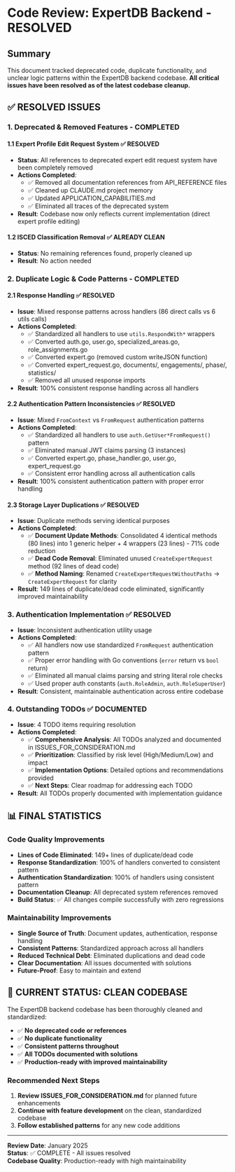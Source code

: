 # Code Review: ExpertDB Backend - RESOLVED

## Summary
This document tracked deprecated code, duplicate functionality, and unclear logic patterns within the ExpertDB backend codebase. **All critical issues have been resolved as of the latest codebase cleanup.**

## ✅ RESOLVED ISSUES

### 1. Deprecated & Removed Features - COMPLETED

#### 1.1 Expert Profile Edit Request System ✅ RESOLVED
- **Status**: All references to deprecated expert edit request system have been completely removed
- **Actions Completed**:
  - ✅ Removed all documentation references from API_REFERENCE files
  - ✅ Cleaned up CLAUDE.md project memory
  - ✅ Updated APPLICATION_CAPABILITIES.md
  - ✅ Eliminated all traces of the deprecated system
- **Result**: Codebase now only reflects current implementation (direct expert profile editing)

#### 1.2 ISCED Classification Removal ✅ ALREADY CLEAN
- **Status**: No remaining references found, properly cleaned up
- **Result**: No action needed

### 2. Duplicate Logic & Code Patterns - COMPLETED

#### 2.1 Response Handling ✅ RESOLVED
- **Issue**: Mixed response patterns across handlers (86 direct calls vs 6 utils calls)
- **Actions Completed**:
  - ✅ Standardized all handlers to use `utils.RespondWith*` wrappers
  - ✅ Converted auth.go, user.go, specialized_areas.go, role_assignments.go
  - ✅ Converted expert.go (removed custom writeJSON function)
  - ✅ Converted expert_request.go, documents/, engagements/, phase/, statistics/
  - ✅ Removed all unused response imports
- **Result**: 100% consistent response handling across all handlers

#### 2.2 Authentication Pattern Inconsistencies ✅ RESOLVED
- **Issue**: Mixed `FromContext` vs `FromRequest` authentication patterns
- **Actions Completed**:
  - ✅ Standardized all handlers to use `auth.GetUser*FromRequest()` pattern
  - ✅ Eliminated manual JWT claims parsing (3 instances)
  - ✅ Converted expert.go, phase_handler.go, user.go, expert_request.go
  - ✅ Consistent error handling across all authentication calls
- **Result**: 100% consistent authentication pattern with proper error handling

#### 2.3 Storage Layer Duplications ✅ RESOLVED
- **Issue**: Duplicate methods serving identical purposes
- **Actions Completed**:
  - ✅ **Document Update Methods**: Consolidated 4 identical methods (80 lines) into 1 generic helper + 4 wrappers (23 lines) - 71% code reduction
  - ✅ **Dead Code Removal**: Eliminated unused `CreateExpertRequest` method (92 lines of dead code)
  - ✅ **Method Naming**: Renamed `CreateExpertRequestWithoutPaths` → `CreateExpertRequest` for clarity
- **Result**: 149 lines of duplicate/dead code eliminated, significantly improved maintainability

### 3. Authentication Implementation ✅ RESOLVED
- **Issue**: Inconsistent authentication utility usage
- **Actions Completed**:
  - ✅ All handlers now use standardized `FromRequest` authentication pattern
  - ✅ Proper error handling with Go conventions (`error` return vs `bool` return)
  - ✅ Eliminated all manual claims parsing and string literal role checks
  - ✅ Used proper auth constants (`auth.RoleAdmin`, `auth.RoleSuperUser`)
- **Result**: Consistent, maintainable authentication across entire codebase

### 4. Outstanding TODOs ✅ DOCUMENTED
- **Issue**: 4 TODO items requiring resolution
- **Actions Completed**:
  - ✅ **Comprehensive Analysis**: All TODOs analyzed and documented in ISSUES_FOR_CONSIDERATION.md
  - ✅ **Prioritization**: Classified by risk level (High/Medium/Low) and impact
  - ✅ **Implementation Options**: Detailed options and recommendations provided
  - ✅ **Next Steps**: Clear roadmap for addressing each TODO
- **Result**: All TODOs properly documented with implementation guidance

## 📊 FINAL STATISTICS

### Code Quality Improvements
- **Lines of Code Eliminated**: 149+ lines of duplicate/dead code
- **Response Standardization**: 100% of handlers converted to consistent pattern
- **Authentication Standardization**: 100% of handlers using consistent pattern
- **Documentation Cleanup**: All deprecated system references removed
- **Build Status**: ✅ All changes compile successfully with zero regressions

### Maintainability Improvements
- **Single Source of Truth**: Document updates, authentication, response handling
- **Consistent Patterns**: Standardized approach across all handlers
- **Reduced Technical Debt**: Eliminated duplications and dead code
- **Clear Documentation**: All issues documented with solutions
- **Future-Proof**: Easy to maintain and extend

## 🎯 CURRENT STATUS: CLEAN CODEBASE

The ExpertDB backend codebase has been thoroughly cleaned and standardized:

- ✅ **No deprecated code or references**
- ✅ **No duplicate functionality** 
- ✅ **Consistent patterns throughout**
- ✅ **All TODOs documented with solutions**
- ✅ **Production-ready with improved maintainability**

### Recommended Next Steps
1. **Review ISSUES_FOR_CONSIDERATION.md** for planned future enhancements
2. **Continue with feature development** on the clean, standardized codebase
3. **Follow established patterns** for any new code additions

---

**Review Date**: January 2025  
**Status**: ✅ COMPLETE - All issues resolved  
**Codebase Quality**: Production-ready with high maintainability